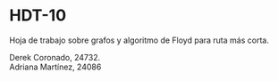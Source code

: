 # HDT-10
Hoja de trabajo sobre grafos y algoritmo de Floyd para ruta más corta.
<p>Derek Coronado, 24732. <br> Adriana Martínez, 24086</p> 
